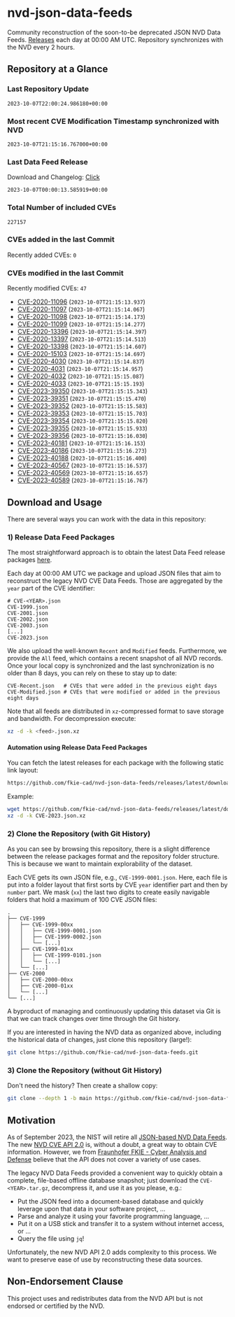 # nvd-json-data-feeds

Community reconstruction of the soon-to-be deprecated JSON NVD Data Feeds. 
[Releases](https://github.com/fkie-cad/nvd-json-data-feeds/releases/latest) each day at 00:00 AM UTC.
Repository synchronizes with the NVD every 2 hours.

## Repository at a Glance

### Last Repository Update

```plain
2023-10-07T22:00:24.986180+00:00
```

### Most recent CVE Modification Timestamp synchronized with NVD

```plain
2023-10-07T21:15:16.767000+00:00
```

### Last Data Feed Release

Download and Changelog: [Click](https://github.com/fkie-cad/nvd-json-data-feeds/releases/latest)

```plain
2023-10-07T00:00:13.585919+00:00
```

### Total Number of included CVEs

```plain
227157
```

### CVEs added in the last Commit

Recently added CVEs: `0`



### CVEs modified in the last Commit

Recently modified CVEs: `47`

* [CVE-2020-11096](CVE-2020/CVE-2020-110xx/CVE-2020-11096.json) (`2023-10-07T21:15:13.937`)
* [CVE-2020-11097](CVE-2020/CVE-2020-110xx/CVE-2020-11097.json) (`2023-10-07T21:15:14.067`)
* [CVE-2020-11098](CVE-2020/CVE-2020-110xx/CVE-2020-11098.json) (`2023-10-07T21:15:14.173`)
* [CVE-2020-11099](CVE-2020/CVE-2020-110xx/CVE-2020-11099.json) (`2023-10-07T21:15:14.277`)
* [CVE-2020-13396](CVE-2020/CVE-2020-133xx/CVE-2020-13396.json) (`2023-10-07T21:15:14.397`)
* [CVE-2020-13397](CVE-2020/CVE-2020-133xx/CVE-2020-13397.json) (`2023-10-07T21:15:14.513`)
* [CVE-2020-13398](CVE-2020/CVE-2020-133xx/CVE-2020-13398.json) (`2023-10-07T21:15:14.607`)
* [CVE-2020-15103](CVE-2020/CVE-2020-151xx/CVE-2020-15103.json) (`2023-10-07T21:15:14.697`)
* [CVE-2020-4030](CVE-2020/CVE-2020-40xx/CVE-2020-4030.json) (`2023-10-07T21:15:14.837`)
* [CVE-2020-4031](CVE-2020/CVE-2020-40xx/CVE-2020-4031.json) (`2023-10-07T21:15:14.957`)
* [CVE-2020-4032](CVE-2020/CVE-2020-40xx/CVE-2020-4032.json) (`2023-10-07T21:15:15.087`)
* [CVE-2020-4033](CVE-2020/CVE-2020-40xx/CVE-2020-4033.json) (`2023-10-07T21:15:15.193`)
* [CVE-2023-39350](CVE-2023/CVE-2023-393xx/CVE-2023-39350.json) (`2023-10-07T21:15:15.343`)
* [CVE-2023-39351](CVE-2023/CVE-2023-393xx/CVE-2023-39351.json) (`2023-10-07T21:15:15.470`)
* [CVE-2023-39352](CVE-2023/CVE-2023-393xx/CVE-2023-39352.json) (`2023-10-07T21:15:15.583`)
* [CVE-2023-39353](CVE-2023/CVE-2023-393xx/CVE-2023-39353.json) (`2023-10-07T21:15:15.703`)
* [CVE-2023-39354](CVE-2023/CVE-2023-393xx/CVE-2023-39354.json) (`2023-10-07T21:15:15.820`)
* [CVE-2023-39355](CVE-2023/CVE-2023-393xx/CVE-2023-39355.json) (`2023-10-07T21:15:15.933`)
* [CVE-2023-39356](CVE-2023/CVE-2023-393xx/CVE-2023-39356.json) (`2023-10-07T21:15:16.030`)
* [CVE-2023-40181](CVE-2023/CVE-2023-401xx/CVE-2023-40181.json) (`2023-10-07T21:15:16.153`)
* [CVE-2023-40186](CVE-2023/CVE-2023-401xx/CVE-2023-40186.json) (`2023-10-07T21:15:16.273`)
* [CVE-2023-40188](CVE-2023/CVE-2023-401xx/CVE-2023-40188.json) (`2023-10-07T21:15:16.400`)
* [CVE-2023-40567](CVE-2023/CVE-2023-405xx/CVE-2023-40567.json) (`2023-10-07T21:15:16.537`)
* [CVE-2023-40569](CVE-2023/CVE-2023-405xx/CVE-2023-40569.json) (`2023-10-07T21:15:16.657`)
* [CVE-2023-40589](CVE-2023/CVE-2023-405xx/CVE-2023-40589.json) (`2023-10-07T21:15:16.767`)


## Download and Usage

There are several ways you can work with the data in this repository:

### 1) Release Data Feed Packages

The most straightforward approach is to obtain the latest Data Feed release packages [here](https://github.com/fkie-cad/nvd-json-data-feeds/releases/latest).

Each day at 00:00 AM UTC we package and upload JSON files that aim to reconstruct the legacy NVD CVE Data Feeds.
Those are aggregated by the `year` part of the CVE identifier:

```
# CVE-<YEAR>.json
CVE-1999.json
CVE-2001.json
CVE-2002.json
CVE-2003.json
[...]
CVE-2023.json
```

We also upload the well-known `Recent` and `Modified` feeds.
Furthermore, we provide the `All` feed, which contains a recent snapshot of all NVD records.
Once your local copy is synchronized and the last synchronization is no older than 8 days, you can rely on these to stay up to date:

```plain
CVE-Recent.json   # CVEs that were added in the previous eight days
CVE-Modified.json # CVEs that were modified or added in the previous eight days
```

Note that all feeds are distributed in `xz`-compressed format to save storage and bandwidth.
For decompression execute:

```sh
xz -d -k <feed>.json.xz
```


#### Automation using Release Data Feed Packages

You can fetch the latest releases for each package with the following static link layout:

```sh
https://github.com/fkie-cad/nvd-json-data-feeds/releases/latest/download/CVE-<YEAR>.json.xz
```

Example:

```sh
wget https://github.com/fkie-cad/nvd-json-data-feeds/releases/latest/download/CVE-2023.json.xz
xz -d -k CVE-2023.json.xz
```

### 2) Clone the Repository (with Git History)

As you can see by browsing this repository, there is a slight difference between the release packages format and the repository folder structure.
This is because we want to maintain explorability of the dataset.

Each CVE gets its own JSON file, e.g., `CVE-1999-0001.json`.
Here, each file is put into a folder layout that first sorts by CVE `year` identifier part and then by `number` part.
We mask (`xx`) the last two digits to create easily navigable folders that hold a maximum of 100 CVE JSON files:

```plain
.
├── CVE-1999
│   ├── CVE-1999-00xx
│   │   ├── CVE-1999-0001.json
│   │   ├── CVE-1999-0002.json
│   │   └── [...]
│   ├── CVE-1999-01xx
│   │   ├── CVE-1999-0101.json
│   │   └── [...]
│   └── [...]
├── CVE-2000
│   ├── CVE-2000-00xx
│   ├── CVE-2000-01xx
│   └── [...]
└── [...]
```

A byproduct of managing and continuously updating this dataset via Git is that we can track changes over time through the Git history.

If you are interested in having the NVD data as organized above, including the historical data of changes, just clone this repository (large!):

```sh
git clone https://github.com/fkie-cad/nvd-json-data-feeds.git
```

### 3) Clone the Repository (without Git History)

Don't need the history? Then create a shallow copy:

```sh
git clone --depth 1 -b main https://github.com/fkie-cad/nvd-json-data-feeds.git
```

## Motivation

As of September 2023, the NIST will retire all [JSON-based NVD Data Feeds](https://nvd.nist.gov/vuln/data-feeds#divRetirementBanner-1).
The new [NVD CVE API 2.0](https://nvd.nist.gov/developers/vulnerabilities) is, without a doubt, a great way to obtain CVE information.
However, we from [Fraunhofer FKIE - Cyber Analysis and Defense](https://www.fkie.fraunhofer.de/en/departments/cad.html) believe that the API does not cover a variety of use cases.

The legacy NVD Data Feeds provided a convenient way to quickly obtain a complete, file-based offline database snapshot; just download the `CVE-<YEAR>.tar.gz`, decompress it, and use it as you please, e.g.:

* Put the JSON feed into a document-based database and quickly leverage upon that data in your software project, ...
* Parse and analyze it using your favorite programming language, ...
* Put it on a USB stick and transfer it to a system without internet access, or ...
* Query the file using `jq`!

Unfortunately, the new NVD API 2.0 adds complexity to this process.
We want to preserve ease of use by reconstructing these data sources.

## Non-Endorsement Clause

This project uses and redistributes data from the NVD API but is not endorsed or certified by the NVD.